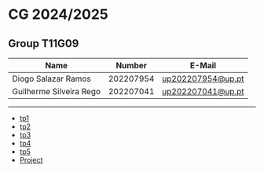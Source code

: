# CG 2024/2025

## Group T11G09
| Name             | Number    | E-Mail             |
| ---------------- | --------- | ------------------ |
| Diogo Salazar Ramos         | 202207954 | up202207954@up.pt                |
| Guilherme Silveira Rego         | 202207041 | up202207041@up.pt                |

----

  - [tp1](tp1/README.md)
  - [tp2](tp2/README.md)
  - [tp3](tp3/README.md)
  - [tp4](tp4/README.md)
  - [tp5](tp5/README.md)
  - [Project](project/README.md)
